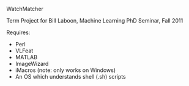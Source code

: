 WatchMatcher 

Term Project for Bill Laboon, Machine Learning PhD Seminar, Fall 2011

Requires:
  * Perl
  * VLFeat
  * MATLAB
  * ImageWizard
  * iMacros (note: only works on Windows)
  * An OS which understands shell (.sh) scripts
